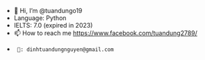 - 👋 Hi, I’m @tuandungo19
- Language: Python
- IELTS: 7.0 (expired in 2023)
- 📫 How to reach me https://www.facebook.com/tuandung2789/
-      💌: dinhtuandungnguyen@gmail.com

<!---
tuandungo19/tuandungo19 is a ✨ special ✨ repository because its `README.md` (this file) appears on your GitHub profile.
You can click the Preview link to take a look at your changes.
--->
